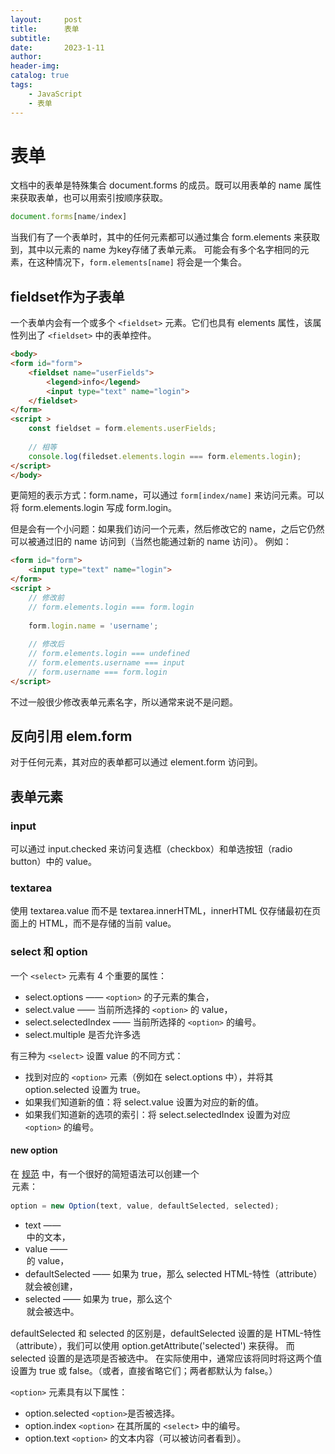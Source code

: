 ```yaml
---
layout:     post
title:      表单
subtitle:   
date:       2023-1-11
author:     
header-img: 
catalog: true
tags:
    - JavaScript
    - 表单
---
```

# 表单
文档中的表单是特殊集合 document.forms 的成员。既可以用表单的 name 属性来获取表单，也可以用索引按顺序获取。

```javascript
document.forms[name/index]
```

当我们有了一个表单时，其中的任何元素都可以通过集合 form.elements 来获取到，其中以元素的 name 为key存储了表单元素。
可能会有多个名字相同的元素，在这种情况下，`form.elements[name]` 将会是一个集合。

## fieldset作为子表单
一个表单内会有一个或多个 `<fieldset>` 元素。它们也具有 elements 属性，该属性列出了 `<fieldset>` 中的表单控件。

```html
<body>
<form id="form">
    <fieldset name="userFields">
        <legend>info</legend>
        <input type="text" name="login">
    </fieldset>
</form>
<script >
    const fieldset = form.elements.userFields;
    
    // 相等
    console.log(filedset.elements.login === form.elements.login);
</script>
</body>
```

更简短的表示方式：form.name，可以通过 `form[index/name]` 来访问元素。可以将 form.elements.login 写成 form.login。

但是会有一个小问题：如果我们访问一个元素，然后修改它的 name，之后它仍然可以被通过旧的 name 访问到（当然也能通过新的 name 访问）。
例如：

```html
<form id="form">
    <input type="text" name="login">
</form>
<script >
    // 修改前
    // form.elements.login === form.login
    
    form.login.name = 'username';
    
    // 修改后
    // form.elements.login === undefined
    // form.elements.username === input
    // form.username === form.login
</script>
```

不过一般很少修改表单元素名字，所以通常来说不是问题。

## 反向引用 elem.form
对于任何元素，其对应的表单都可以通过 element.form 访问到。

## 表单元素
### input
可以通过 input.checked 来访问复选框（checkbox）和单选按钮（radio button）中的 value。
### textarea
使用 textarea.value 而不是 textarea.innerHTML，innerHTML 仅存储最初在页面上的 HTML，而不是存储的当前 value。
### select 和 option
一个 `<select>` 元素有 4 个重要的属性：
- select.options —— `<option>` 的子元素的集合，
- select.value —— 当前所选择的 `<option>` 的 value，
- select.selectedIndex —— 当前所选择的 `<option>` 的编号。
- select.multiple 是否允许多选

有三种为 `<select>` 设置 value 的不同方式：
- 找到对应的 `<option>` 元素（例如在 select.options 中），并将其 option.selected 设置为 true。
- 如果我们知道新的值：将 select.value 设置为对应的新的值。
- 如果我们知道新的选项的索引：将 select.selectedIndex 设置为对应 `<option>` 的编号。

#### new option
在 [规范](https://html.spec.whatwg.org/multipage/forms.html#the-option-element) 中，有一个很好的简短语法可以创建一个 <option> 元素：
```javascript
option = new Option(text, value, defaultSelected, selected);
```
- text —— <option> 中的文本，
- value —— <option> 的 value，
- defaultSelected —— 如果为 true，那么 selected HTML-特性（attribute）就会被创建，
- selected —— 如果为 true，那么这个 <option> 就会被选中。

defaultSelected 和 selected 的区别是，defaultSelected 设置的是 HTML-特性（attribute），我们可以使用 option.getAttribute('selected') 来获得。 而 selected 设置的是选项是否被选中。
在实际使用中，通常应该将同时将这两个值设置为 true 或 false。（或者，直接省略它们；两者都默认为 false。）

`<option>` 元素具有以下属性：
- option.selected `<option>`是否被选择。
- option.index `<option>` 在其所属的 `<select>` 中的编号。
- option.text `<option>` 的文本内容（可以被访问者看到）。